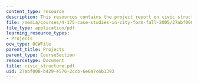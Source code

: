 ```yaml
---
content_type: resource
description: This resources contains the project report on civic structure in isfahan.
file: /media/courses/4-175-case-studies-in-city-form-fall-2005/27abf008b429e5762ccb6e6a7c6b1393_civic_structure.pdf
file_type: application/pdf
learning_resource_types:
- Projects
ocw_type: OCWFile
parent_title: Projects
parent_type: CourseSection
resourcetype: Document
title: civic_structure.pdf
uid: 27abf008-b429-e576-2ccb-6e6a7c6b1393
---
```

